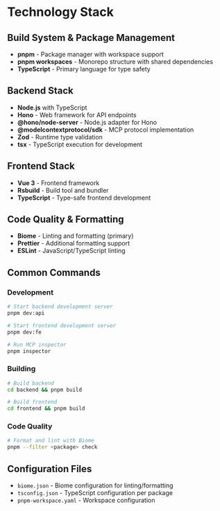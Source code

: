 # Technology Stack

## Build System & Package Management
- **pnpm** - Package manager with workspace support
- **pnpm workspaces** - Monorepo structure with shared dependencies
- **TypeScript** - Primary language for type safety

## Backend Stack
- **Node.js** with TypeScript
- **Hono** - Web framework for API endpoints
- **@hono/node-server** - Node.js adapter for Hono
- **@modelcontextprotocol/sdk** - MCP protocol implementation
- **Zod** - Runtime type validation
- **tsx** - TypeScript execution for development

## Frontend Stack
- **Vue 3** - Frontend framework
- **Rsbuild** - Build tool and bundler
- **TypeScript** - Type-safe frontend development

## Code Quality & Formatting
- **Biome** - Linting and formatting (primary)
- **Prettier** - Additional formatting support
- **ESLint** - JavaScript/TypeScript linting

## Common Commands

### Development
```bash
# Start backend development server
pnpm dev:api

# Start frontend development server  
pnpm dev:fe

# Run MCP inspector
pnpm inspector
```

### Building
```bash
# Build backend
cd backend && pnpm build

# Build frontend
cd frontend && pnpm build
```

### Code Quality
```bash
# Format and lint with Biome
pnpm --filter <package> check
```

## Configuration Files
- `biome.json` - Biome configuration for linting/formatting
- `tsconfig.json` - TypeScript configuration per package
- `pnpm-workspace.yaml` - Workspace configuration
